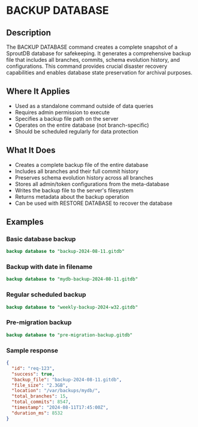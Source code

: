 # BACKUP DATABASE

## Description

The BACKUP DATABASE command creates a complete snapshot of a SproutDB database for safekeeping. It generates a comprehensive backup file that includes all branches, commits, schema evolution history, and configurations. This command provides crucial disaster recovery capabilities and enables database state preservation for archival purposes.

## Where It Applies

- Used as a standalone command outside of data queries
- Requires admin permission to execute
- Specifies a backup file path on the server
- Operates on the entire database (not branch-specific)
- Should be scheduled regularly for data protection

## What It Does

- Creates a complete backup file of the entire database
- Includes all branches and their full commit history
- Preserves schema evolution history across all branches
- Stores all admin/token configurations from the meta-database
- Writes the backup file to the server's filesystem
- Returns metadata about the backup operation
- Can be used with RESTORE DATABASE to recover the database

## Examples

### Basic database backup

```sql
backup database to "backup-2024-08-11.gitdb"
```

### Backup with date in filename

```sql
backup database to "mydb-backup-2024-08-11.gitdb"
```

### Regular scheduled backup

```sql
backup database to "weekly-backup-2024-w32.gitdb"
```

### Pre-migration backup

```sql
backup database to "pre-migration-backup.gitdb"
```

### Sample response

```json
{
  "id": "req-123",
  "success": true,
  "backup_file": "backup-2024-08-11.gitdb",
  "file_size": "2.3GB",
  "location": "/var/backups/mydb/",
  "total_branches": 15,
  "total_commits": 8547,
  "timestamp": "2024-08-11T17:45:00Z",
  "duration_ms": 8532
}
```

